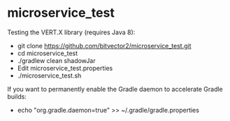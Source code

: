 # microservice_test

Testing the VERT.X library (requires Java 8):

* git clone https://github.com/bitvector2/microservice_test.git
* cd microservice_test
* ./gradlew clean shadowJar
* Edit microservice_test.properties
* ./microservice_test.sh

If you want to permanently enable the Gradle daemon to accelerate Gradle builds:

* echo "org.gradle.daemon=true" >> ~/.gradle/gradle.properties
